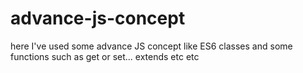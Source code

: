 # advance-js-concept
here I've used some advance JS concept like ES6 classes and some functions such as get or set... extends etc etc
